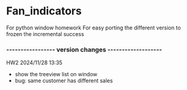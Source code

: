 # Fan_indicators
For python window homework
For easy porting the different version to frozen the incremental success 

### ----------------- version changes -------------------
HW2  2024/11/28 13:35  
- show the treeview list on window  
- bug: same customer has different sales
    
    
